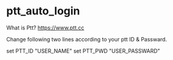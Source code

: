 # ptt_auto_login

What is Ptt?
  https://www.ptt.cc

Change following two lines according to your ptt ID & Passward.

  set PTT_ID "USER_NAME" 
  set PTT_PWD "USER_PASSWARD"
